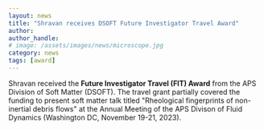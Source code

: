```yaml
---
layout: news
title: "Shravan receives DSOFT Future Investigator Travel Award"
author: 
author_handle: 
# image: /assets/images/news/microscope.jpg
category: news
tags: [award]
---
```

Shravan received the <b>Future Investigator Travel (FIT) Award</b> from the APS Division of Soft Matter (DSOFT). The travel grant partially covered the funding to present soft matter talk titled "Rheological fingerprints of non-inertial debris flows" at the Annual Meeting of the APS Divison of Fluid Dynamics (Washington DC, November 19-21, 2023).
